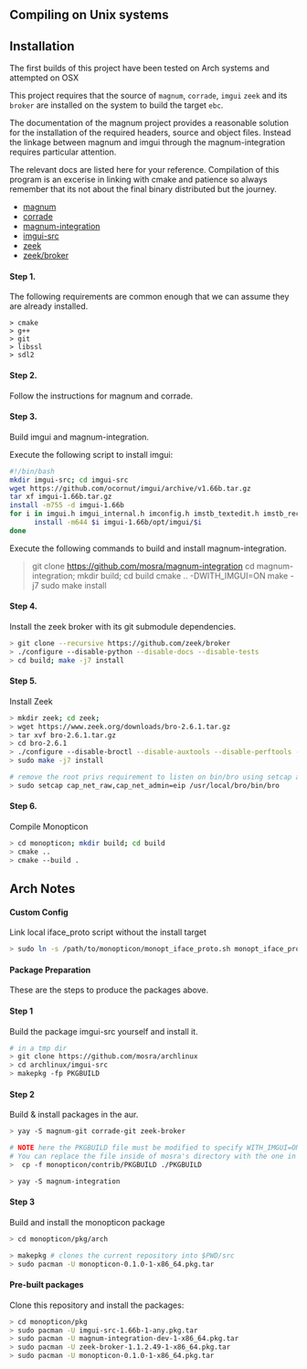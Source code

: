 ## Compiling on Unix systems

## Installation
The first builds of this project have been tested on Arch systems and attempted on OSX

This project requires that the source of `magnum`, `corrade`, `imgui` `zeek` and its `broker` are installed on the system to build the target `ebc`.

The documentation of the magnum project provides a reasonable solution for the installation of the required headers, source and object files. Instead the linkage between magnum and imgui through the magnum-integration requires particular attention.

The relevant docs are listed here for your reference. Compilation of this program is an excerise in linking with cmake and patience so always remember that its not about the final binary distributed but the journey.

- [magnum](https://doc.magnum.graphics/magnum/building.html)
- [corrade](https://doc.magnum.graphics/corrade/building-corrade.html)
- [magnum-integration](https://doc.magnum.graphics/magnum/building-integration.html)
- [imgui-src](https://github.com/mosra/archlinux/tree/master/imgui-src)
- [zeek](https://docs.zeek.org/en/stable/install/install.html)
- [zeek/broker](https://github.com/zeek/broker)


#### Step 1.

The following requirements are common enough that we can assume they are already installed.

```
> cmake
> g++
> git
> libssl
> sdl2
```

#### Step 2.

Follow the instructions for magnum and corrade.


#### Step 3.

Build imgui and magnum-integration.

Execute the following script to install imgui:

```bash
#!/bin/bash
mkdir imgui-src; cd imgui-src
wget https://github.com/ocornut/imgui/archive/v1.66b.tar.gz
tar xf imgui-1.66b.tar.gz
install -m755 -d imgui-1.66b
for i in imgui.h imgui_internal.h imconfig.h imstb_textedit.h imstb_rectpack.h imstb_truetype.h imgui.cpp imgui_widgets.cpp imgui_draw.cpp imgui_demo.cpp; do
      install -m644 $i imgui-1.66b/opt/imgui/$i
done
```

Execute the following commands to build and install magnum-integration.

> git clone https://github.com/mosra/magnum-integration
> cd magnum-integration; mkdir build; cd build
> cmake .. -DWITH_IMGUI=ON
> make -j7
> sudo make install


#### Step 4.

Install the zeek broker with its git submodule dependencies.

```bash
> git clone --recursive https://github.com/zeek/broker
> ./configure --disable-python --disable-docs --disable-tests
> cd build; make -j7 install
```

#### Step 5.

Install Zeek

```bash
> mkdir zeek; cd zeek;
> wget https://www.zeek.org/downloads/bro-2.6.1.tar.gz
> tar xvf bro-2.6.1.tar.gz
> cd bro-2.6.1
> ./configure --disable-broctl --disable-auxtools --disable-perftools --disable-python --disable-broker-tests
> sudo make -j7 install

# remove the root privs requirement to listen on bin/bro using setcap as the current user
> sudo setcap cap_net_raw,cap_net_admin=eip /usr/local/bro/bin/bro
```

#### Step 6.

Compile Monopticon

```bash
> cd monopticon; mkdir build; cd build
> cmake ..
> cmake --build .
```
## Arch Notes

#### Custom Config


Link local iface_proto script without the install target
```zsh
> sudo ln -s /path/to/monopticon/monopt_iface_proto.sh monopt_iface_proto
```


#### Package Preparation

These are the steps to produce the packages above.

#### Step 1

Build the package imgui-src yourself and install it.

```bash
# in a tmp dir
> git clone https://github.com/mosra/archlinux
> cd archlinux/imgui-src
> makepkg -fp PKGBUILD
```

#### Step 2

Build & install packages in the aur.

```bash
> yay -S magnum-git corrade-git zeek-broker
```

```bash
# NOTE here the PKGBUILD file must be modified to specify WITH_IMGUI=ON and a path.
# You can replace the file inside of mosra's directory with the one in this repository.
>  cp -f monopticon/contrib/PKGBUILD ./PKGBUILD

> yay -S magnum-integration
```

#### Step 3

Build and install the monopticon package

```bash
> cd monopticon/pkg/arch

> makepkg # clones the current repository into $PWD/src
> sudo pacman -U monopticon-0.1.0-1-x86_64.pkg.tar
```

#### Pre-built packages

Clone this repository and install the packages:

```bash
> cd monopticon/pkg
> sudo pacman -U imgui-src-1.66b-1-any.pkg.tar
> sudo pacman -U magnum-integration-dev-1-x86_64.pkg.tar
> sudo pacman -U zeek-broker-1.1.2.49-1-x86_64.pkg.tar
> sudo pacman -U monopticon-0.1.0-1-x86_64.pkg.tar
```


